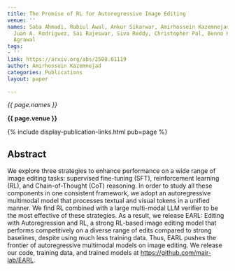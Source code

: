 ```yaml
---
title: The Promise of RL for Autoregressive Image Editing
venue: ''
names: Saba Ahmadi, Rabiul Awal, Ankur Sikarwar, Amirhossein Kazemnejad, Ge Ya Luo,
  Juan A. Rodriguez, Sai Rajeswar, Siva Reddy, Christopher Pal, Benno Krojer, Aishwarya
  Agrawal
tags:
- ''
link: https://arxiv.org/abs/2508.01119
author: Amirhossein Kazemnejad
categories: Publications
layout: paper

---
```


*{{ page.names }}*

**{{ page.venue }}**

{% include display-publication-links.html pub=page %}

## Abstract

We explore three strategies to enhance performance on a wide range of image editing tasks: supervised fine-tuning (SFT), reinforcement learning (RL), and Chain-of-Thought (CoT) reasoning. In order to study all these components in one consistent framework, we adopt an autoregressive multimodal model that processes textual and visual tokens in a unified manner. We find RL combined with a large multi-modal LLM verifier to be the most effective of these strategies. As a result, we release EARL: Editing with Autoregression and RL, a strong RL-based image editing model that performs competitively on a diverse range of edits compared to strong baselines, despite using much less training data. Thus, EARL pushes the frontier of autoregressive multimodal models on image editing. We release our code, training data, and trained models at https://github.com/mair-lab/EARL.